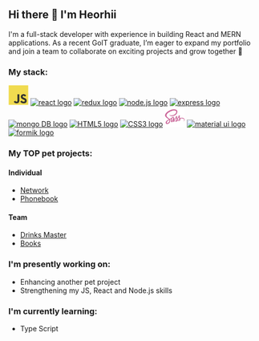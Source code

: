 ## Hi there 👋 I'm Heorhii

I'm a full-stack developer with experience in building React and MERN applications. As a recent GoIT graduate, I’m eager to expand my portfolio and join a team to collaborate on exciting projects and grow together :mechanical_arm:

### My stack:
<a href="https://developer.mozilla.org/en-US/docs/Web/JavaScript" target="_blank"><img src="https://raw.githubusercontent.com/devicons/devicon/master/icons/javascript/javascript-original.svg" alt="javascript logo" width="40" height="40"/></a> <a href="https://react.dev/" target="_blank"><img src="https://cdn.worldvectorlogo.com/logos/react-2.svg" alt="react logo" width="40" height="40"/></a> <a href="https://redux.js.org/" target="_blank"><img src="https://cdn.worldvectorlogo.com/logos/redux.svg" alt="redux logo" width="40" height="40"/></a> <a href="https://nodejs.org/" target="_blank"><img src="https://logowik.com/content/uploads/images/nodejs-icon.jpg" alt="node.js logo" width="auto" height="40"/></a> <a href="https://expressjs.com/" target="_blank"><img src="https://www.svgrepo.com/show/330398/express.svg" alt="express logo" width="40" height="40"/></a> <a href="https://www.mongodb.com/" target="_blank"><img src="https://www.svgrepo.com/download/331488/mongodb.svg" alt="mongo DB logo" width="40" height="40"/></a> <a href="https://html.spec.whatwg.org/multipage/" target="_blank"><img src="https://upload.wikimedia.org/wikipedia/commons/thumb/3/38/HTML5_Badge.svg/800px-HTML5_Badge.svg.png" alt="HTML5 logo" width="40" height="40"/></a> <a href="https://www.w3.org/Style/CSS/Overview.en.html" target="_blank"><img src="https://upload.wikimedia.org/wikipedia/commons/thumb/6/62/CSS3_logo.svg/1024px-CSS3_logo.svg.png" alt="CSS3 logo" width="40" height="40"/></a> <a href="https://sass-lang.com" target="_blank"><img src="https://raw.githubusercontent.com/devicons/devicon/master/icons/sass/sass-original.svg" alt="SASS logo" width="40" height="40"/></a> <a href="https://mui.com/" target="_blank"><img src="https://static-00.iconduck.com/assets.00/material-ui-icon-2048x1626-on580ia9.png" alt="material ui logo" width="40" height="40"/></a> <a href="https://formik.org/" target="_blank"><img src="https://static-00.iconduck.com/assets.00/formik-icon-1024x1024-deyd4zqw.png" alt="formik logo" width="40" height="40"/></a>

### My TOP pet projects:
#### Individual
- [Network](https://github.com/GeryMarkury/network-project)
- [Phonebook](https://github.com/GeryMarkury/phonebook)

#### Team
- [Drinks Master](https://github.com/ansachuk/FSSF-DrinkMaster)
- [Books](https://github.com/MikhailoSalko/JSSF-JavaScript-Special-Forces)

### I'm presently working on:
- Enhancing another pet project
- Strengthening my JS, React and Node.js skills

### I'm currently learning:
- Type Script

<!--
**GeryMarkury/GeryMarkury** is a ✨ _special_ ✨ repository because its `README.md` (this file) appears on your GitHub profile.

Here are some ideas to get you started:

- 🔭 I’m currently working on ...
- 🌱 I’m currently learning ...
- 👯 I’m looking to collaborate on ...
- 🤔 I’m looking for help with ...
- 💬 Ask me about ...
- 📫 How to reach me: ...
- 😄 Pronouns: ...
- ⚡ Fun fact: ...
-->
